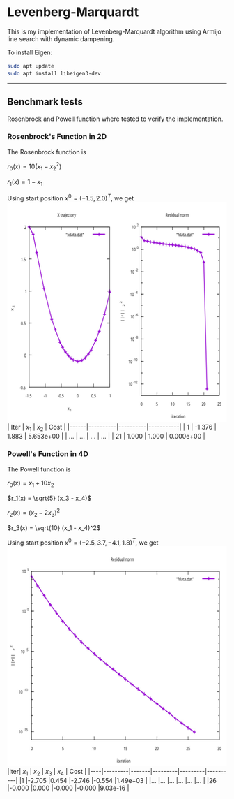 # Levenberg-Marquardt
This is my implementation of Levenberg-Marquardt algorithm using Armijo line search with dynamic dampening.


To install Eigen:
```bash
sudo apt update
sudo apt install libeigen3-dev
```

---

## Benchmark tests
Rosenbrock and Powell function where tested to verify the implementation.

### Rosenbrock's Function in 2D
The Rosenbrock function is

$r_0(x) = 10(x_1 - x_2^2)$

$r_1(x) = 1 - x_1$

Using start position $x^{0} = (-1.5, 2.0)^T$, we get
![Convergence Rosenbrock](images/benchmark_rosenbrock.jpg)
| Iter | $x_1$       | $x_2$       | Cost      |
|------|----------|----------|-----------|
| 1    | -1.376   |  1.883   | 5.653e+00 |
| ...  | ...      | ...      | ...       |
| 21   |  1.000   |  1.000   | 0.000e+00 |


### Powell's Function in 4D

The Powell function is

$r_0(x) = x_1 + 10x_2$

$r_1(x) = \sqrt{5} (x_3 - x_4)$

$r_2(x) = (x_2 - 2x_3)^2$

$r_3(x) = \sqrt{10} (x_1 - x_4)^2$

Using start position $x^{0} = (-2.5, 3.7, -4.1, 1.8)^T$, we get
![Convergence Rosenbrock](images/benchmark_powell.jpg)
|Iter| $x_1$      | $x_2$    | $x_3$      | $x_4$      | Cost     |
|----|---------|-------|---------|---------|----------|
|1   |-2.705   |0.454  |-2.746   |-0.554   |1.49e+03  |
|... |...      |...    |...      |...      |...       |
|26  |-0.000   |0.000  |-0.000   |-0.000   |9.03e-16  |
